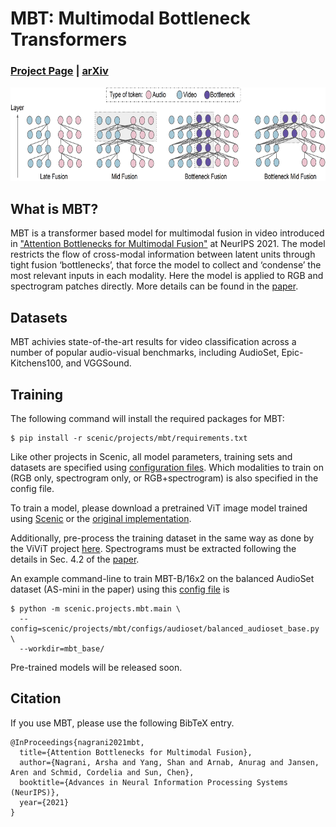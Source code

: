 # MBT: Multimodal Bottleneck Transformers

### [Project Page](https://a-nagrani.github.io/mbt.html) | [arXiv](https://arxiv.org/pdf/2107.00135.pdf)

<img src="bottlenecks.png" width="700" height="150" />

## What is MBT?

MBT is a transformer based model for multimodal fusion in video introduced in ["Attention Bottlenecks for Multimodal Fusion"](https://proceedings.neurips.cc/paper/2021/file/76ba9f564ebbc35b1014ac498fafadd0-Paper.pdf) at NeurIPS 2021. The model
restricts the flow of cross-modal information between latent units through tight
fusion ‘bottlenecks’, that force the model to collect and ‘condense’ the most
relevant inputs in each modality. Here the model is applied to RGB and
spectrogram patches directly. More details can be found in the [paper](https://proceedings.neurips.cc/paper/2021/file/76ba9f564ebbc35b1014ac498fafadd0-Paper.pdf).

## Datasets

MBT achivies state-of-the-art results for video classification across a number
of popular audio-visual benchmarks, including AudioSet, Epic-Kitchens100, and
VGGSound.

## Training

The following command will install the required packages for MBT:
```shell
$ pip install -r scenic/projects/mbt/requirements.txt
```

Like other projects in Scenic, all model parameters, training sets and datasets are specified using [configuration files](configs).
Which modalities to train on (RGB only, spectrogram only, or RGB+spectrogram) is also specified in the config file.

To train a model, please download a pretrained ViT image model trained using
[Scenic](https://github.com/google-research/scenic/tree/main/scenic/projects/baselines)
or the [original implementation](https://github.com/google-research/vision_transformer).

Additionally, pre-process the training dataset in the same way as done by the ViViT project [here](https://github.com/google-research/scenic/tree/main/scenic/projects/vivit/data/data.md). Spectrograms must be
extracted following the details in Sec. 4.2 of the [paper](https://proceedings.neurips.cc/paper/2021/file/76ba9f564ebbc35b1014ac498fafadd0-Paper.pdf).

An example command-line to train MBT-B/16x2 on the balanced AudioSet dataset (AS-mini in the paper)
using this [config file](configs/audioset/balanced_audioset_base.py)
is

```shell
$ python -m scenic.projects.mbt.main \
  --config=scenic/projects/mbt/configs/audioset/balanced_audioset_base.py \
  --workdir=mbt_base/
```

Pre-trained models will be released soon.
## Citation

If you use MBT, please use the following BibTeX entry.

```
@InProceedings{nagrani2021mbt,
  title={Attention Bottlenecks for Multimodal Fusion},
  author={Nagrani, Arsha and Yang, Shan and Arnab, Anurag and Jansen, Aren and Schmid, Cordelia and Sun, Chen},
  booktitle={Advances in Neural Information Processing Systems (NeurIPS)},
  year={2021}
}
```


